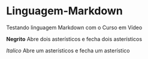 # Linguagem-Markdown

Testando linguagem Markdown com o Curso em Vídeo

**Negrito**  Abre dois asterísticos e fecha dois asterísticos

*Italico*  Abre um asterísticos e fecha um asterístico
